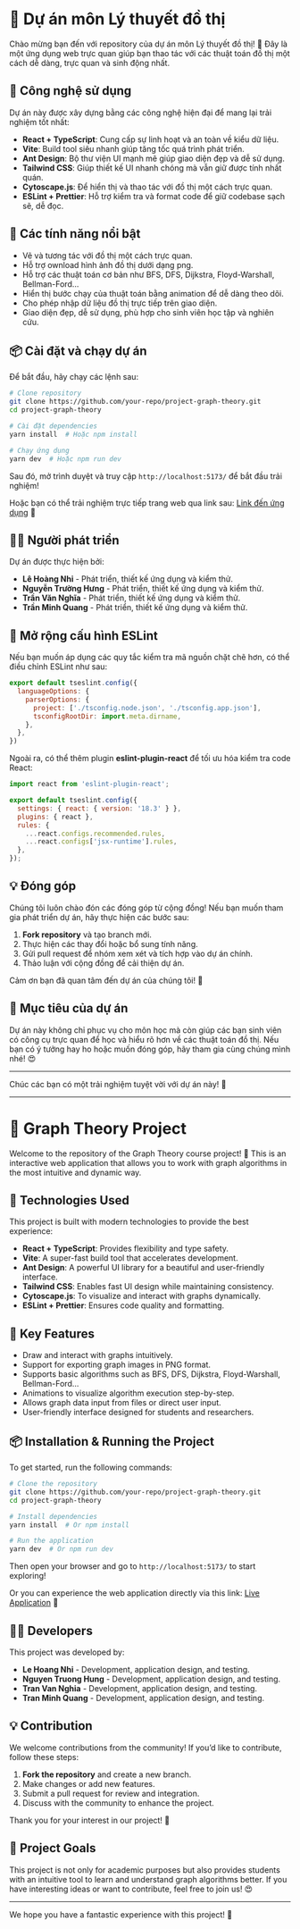 # 🎯 Dự án môn Lý thuyết đồ thị

Chào mừng bạn đến với repository của dự án môn Lý thuyết đồ thị! 🚀 Đây là một ứng dụng web trực quan giúp bạn thao tác với các thuật toán đồ thị một cách dễ dàng, trực quan và sinh động nhất.

## 📌 Công nghệ sử dụng

Dự án này được xây dựng bằng các công nghệ hiện đại để mang lại trải nghiệm tốt nhất:
- **React + TypeScript**: Cung cấp sự linh hoạt và an toàn về kiểu dữ liệu.
- **Vite**: Build tool siêu nhanh giúp tăng tốc quá trình phát triển.
- **Ant Design**: Bộ thư viện UI mạnh mẽ giúp giao diện đẹp và dễ sử dụng.
- **Tailwind CSS**: Giúp thiết kế UI nhanh chóng mà vẫn giữ được tính nhất quán.
- **Cytoscape.js**: Để hiển thị và thao tác với đồ thị một cách trực quan.
- **ESLint + Prettier**: Hỗ trợ kiểm tra và format code để giữ codebase sạch sẽ, dễ đọc.

## 🚀 Các tính năng nổi bật
- Vẽ và tương tác với đồ thị một cách trực quan.
- Hỗ trợ ownload hình ảnh đồ thị dưới dạng png.
- Hỗ trợ các thuật toán cơ bản như BFS, DFS, Dijkstra, Floyd-Warshall, Bellman-Ford...
- Hiển thị bước chạy của thuật toán bằng animation để dễ dàng theo dõi.
- Cho phép nhập dữ liệu đồ thị trực tiếp trên giao diện.
- Giao diện đẹp, dễ sử dụng, phù hợp cho sinh viên học tập và nghiên cứu.

## 📦 Cài đặt và chạy dự án

Để bắt đầu, hãy chạy các lệnh sau:

```bash
# Clone repository
git clone https://github.com/your-repo/project-graph-theory.git
cd project-graph-theory

# Cài đặt dependencies
yarn install  # Hoặc npm install

# Chạy ứng dụng
yarn dev  # Hoặc npm run dev
```

Sau đó, mở trình duyệt và truy cập `http://localhost:5173/` để bắt đầu trải nghiệm!

Hoặc bạn có thể trải nghiệm trực tiếp trang web qua link sau: [Link đến ứng dụng](#) 🚀

## 👨‍💻 Người phát triển
Dự án được thực hiện bởi:
- **Lê Hoàng Nhi** - Phát triển, thiết kế ứng dụng và kiểm thử.
- **Nguyễn Trường Hưng** - Phát triển, thiết kế ứng dụng và kiểm thử.
- **Trần Văn Nghĩa** - Phát triển, thiết kế ứng dụng và kiểm thử.
- **Trần Minh Quang** - Phát triển, thiết kế ứng dụng và kiểm thử.

## 📖 Mở rộng cấu hình ESLint

Nếu bạn muốn áp dụng các quy tắc kiểm tra mã nguồn chặt chẽ hơn, có thể điều chỉnh ESLint như sau:

```js
export default tseslint.config({
  languageOptions: {
    parserOptions: {
      project: ['./tsconfig.node.json', './tsconfig.app.json'],
      tsconfigRootDir: import.meta.dirname,
    },
  },
})
```

Ngoài ra, có thể thêm plugin **eslint-plugin-react** để tối ưu hóa kiểm tra code React:

```js
import react from 'eslint-plugin-react';

export default tseslint.config({
  settings: { react: { version: '18.3' } },
  plugins: { react },
  rules: {
    ...react.configs.recommended.rules,
    ...react.configs['jsx-runtime'].rules,
  },
});
```

## 💡 Đóng góp

Chúng tôi luôn chào đón các đóng góp từ cộng đồng! Nếu bạn muốn tham gia phát triển dự án, hãy thực hiện các bước sau:

1. **Fork repository** và tạo branch mới.
2. Thực hiện các thay đổi hoặc bổ sung tính năng.
3. Gửi pull request để nhóm xem xét và tích hợp vào dự án chính.
4. Thảo luận với cộng đồng để cải thiện dự án.

Cảm ơn bạn đã quan tâm đến dự án của chúng tôi! 🎉

## 🎯 Mục tiêu của dự án

Dự án này không chỉ phục vụ cho môn học mà còn giúp các bạn sinh viên có công cụ trực quan để học và hiểu rõ hơn về các thuật toán đồ thị. Nếu bạn có ý tưởng hay ho hoặc muốn đóng góp, hãy tham gia cùng chúng mình nhé! 😍

---

Chúc các bạn có một trải nghiệm tuyệt vời với dự án này! 🚀

---

# 🎯 Graph Theory Project

Welcome to the repository of the Graph Theory course project! 🚀 This is an interactive web application that allows you to work with graph algorithms in the most intuitive and dynamic way.

## 📌 Technologies Used

This project is built with modern technologies to provide the best experience:
- **React + TypeScript**: Provides flexibility and type safety.
- **Vite**: A super-fast build tool that accelerates development.
- **Ant Design**: A powerful UI library for a beautiful and user-friendly interface.
- **Tailwind CSS**: Enables fast UI design while maintaining consistency.
- **Cytoscape.js**: To visualize and interact with graphs dynamically.
- **ESLint + Prettier**: Ensures code quality and formatting.

## 🚀 Key Features
- Draw and interact with graphs intuitively.
- Support for exporting graph images in PNG format.
- Supports basic algorithms such as BFS, DFS, Dijkstra, Floyd-Warshall, Bellman-Ford...
- Animations to visualize algorithm execution step-by-step.
- Allows graph data input from files or direct user input.
- User-friendly interface designed for students and researchers.

## 📦 Installation & Running the Project

To get started, run the following commands:

```bash
# Clone the repository
git clone https://github.com/your-repo/project-graph-theory.git
cd project-graph-theory

# Install dependencies
yarn install  # Or npm install

# Run the application
yarn dev  # Or npm run dev
```

Then open your browser and go to `http://localhost:5173/` to start exploring!

Or you can experience the web application directly via this link: [Live Application](#) 🚀

## 👨‍💻 Developers
This project was developed by:
- **Le Hoang Nhi** - Development, application design, and testing.
- **Nguyen Truong Hung** - Development, application design, and testing.
- **Tran Van Nghia** - Development, application design, and testing.
- **Tran Minh Quang** - Development, application design, and testing.

## 💡 Contribution

We welcome contributions from the community! If you’d like to contribute, follow these steps:

1. **Fork the repository** and create a new branch.
2. Make changes or add new features.
3. Submit a pull request for review and integration.
4. Discuss with the community to enhance the project.

Thank you for your interest in our project! 🎉

## 🎯 Project Goals

This project is not only for academic purposes but also provides students with an intuitive tool to learn and understand graph algorithms better. If you have interesting ideas or want to contribute, feel free to join us! 😍

---

We hope you have a fantastic experience with this project! 🚀
